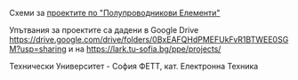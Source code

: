 Схеми за [проектите по "Полупроводникови Елементи"](https://lark.tu-sofia.bg/ppe)

Упътвания за проектите са дадени в Google Drive https://drive.google.com/drive/folders/0BxEAFQHdPMEFUkFvR1BTWEE0SGM?usp=sharing
и на https://lark.tu-sofia.bg/ppe/projects/

Технически Университет - София
ФЕТТ, кат. Електронна Техника
